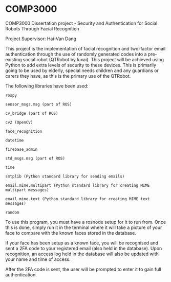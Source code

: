 # COMP3000 

COMP3000 Dissertation project  - Security and Authentication for Social Robots Through Facial Recognition

Project Supervisor: Hai-Van Dang  

This project is the implementation of facial recognition and two-factor email authentication through the use of randomly generated codes into a pre-existing social robot (QTRobot by luxai). This project will be achieved using Python to add extra levels of security to these devices. This is primarily going to be used by elderly, special needs children and any guardians or carers they have, as this is the primary use of the QTRobot.
  

The following libraries have been used: 

    rospy 

    sensor_msgs.msg (part of ROS) 

    cv_bridge (part of ROS) 

    cv2 (OpenCV) 

    face_recognition 

    datetime 

    firebase_admin 

    std_msgs.msg (part of ROS) 

    time 

    smtplib (Python standard library for sending emails) 

    email.mime.multipart (Python standard library for creating MIME multipart messages) 

    email.mime.text (Python standard library for creating MIME text messages) 

    random 

 To use this program, you must have a rosnode setup for it to run from. Once this is done, simply run it in the terminal where it will take a picture of your face to compare with the known faces stored in the database.  

If your face has been setup as a known face, you will be recognised and sent a 2FA code to your registered email (also held in the database). Upon recognition, an access log held in the database will also be updated with your name and time of access. 

After the 2FA code is sent, the user will be prompted to enter it to gain full authentication.  
